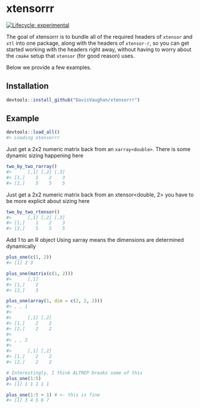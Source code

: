 
<!-- README.md is generated from README.Rmd. Please edit that file -->

# xtensorrr

[![Lifecycle:
experimental](https://img.shields.io/badge/lifecycle-experimental-orange.svg)](https://www.tidyverse.org/lifecycle/#experimental)

The goal of xtensorrr is to bundle all of the required headers of
`xtensor` and `xtl` into one package, along with the headers of
`xtensor-r`, so you can get started working with the headers right away,
without having to worry about the `cmake` setup that `xtensor` (for good
reason) uses.

Below we provide a few examples.

## Installation

``` r
devtools::install_github("DavisVaughan/xtensorrr")
```

## Example

``` r
devtools::load_all()
#> Loading xtensorrr
```

Just get a 2x2 numeric matrix back from an `xarray<double>`. There is
some dynamic sizing happening here

``` r
two_by_two_rarray()
#>      [,1] [,2] [,3]
#> [1,]    1    2    3
#> [2,]    5    5    5
```

Just get a 2x2 numeric matrix back from an xtensor\<double, 2\> you have
to be more explicit about sizing here

``` r
two_by_two_rtensor()
#>      [,1] [,2] [,3]
#> [1,]    1    2    3
#> [2,]    5    5    5
```

Add 1 to an R object Using xarray means the dimensions are determined
dynamically

``` r
plus_one(c(1, 2))
#> [1] 2 3

plus_one(matrix(c(1, 2)))
#>      [,1]
#> [1,]    2
#> [2,]    3

plus_one(array(1, dim = c(2, 2, 2)))
#> , , 1
#> 
#>      [,1] [,2]
#> [1,]    2    2
#> [2,]    2    2
#> 
#> , , 2
#> 
#>      [,1] [,2]
#> [1,]    2    2
#> [2,]    2    2
```

``` r
# Interestingly, I think ALTREP breaks some of this
plus_one(1:5)
#> [1] 1 1 1 1 1

plus_one(1:5 + 1) # <- this is fine
#> [1] 3 4 5 6 7
```
